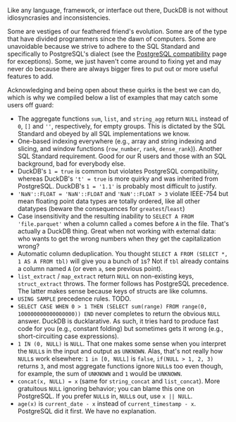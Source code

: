 Like any language, framework, or interface out there, DuckDB is not without idiosyncrasies and inconsistencies.  

Some are vestiges of our feathered friend's evolution.
Some are of the type that have divided programmers since the dawn of computers.
Some are unavoidable because we strive to adhere to the SQL Standard and specifically to PostgreSQL's dialect (see the [PostgreSQL compatibility]() page for exceptions).
Some, we just haven't come around to fixing yet and may never do because there are always bigger fires to put out or more useful features to add.  

Acknowledging and being open about these quirks is the best we can do, which is why we compiled below a list of examples that may catch some users off guard: 

- The aggregate functions `sum`, `list`, and `string_agg` return `NULL` instead of `0`, `[]` and `''`, respectively, for empty groups. This is dictated by the SQL Standard and obeyed by all SQL implementations we know.
- One-based indexing everywhere (e.g., array and string indexing and slicing, and window functions (`row_number`, `rank`, `dense_rank`)). Another SQL Standard requirement. Good for our R users and those with an SQL background, bad for everybody else.
- DuckDB's `1 = true` is common but violates PostgreSQL compatibility, whereas DuckDB's `'t' = true` is more quirky and was inherited from PostgreSQL. DuckDB's `1 = '1.1'` is probably most difficult to justify.
- `'NaN'::FLOAT = 'NaN'::FLOAT` and `'NaN'::FLOAT > 3` violate IEEE-754 but mean floating point data types are totally ordered, like all other datatypes (beware the consequences for `greatest`/`least`)
- Case insensitivity and the resulting inability to `SELECT A FROM 'file.parquet'` when a column called `a` comes before `A` in the file. That's actually a DuckDB thing. Great when not working with external data: who wants to get the wrong numbers when they get the capitalization wrong?
- Automatic column deduplication. You thought `SELECT A FROM (SELECT *, 1 AS A FROM tbl)` will give you a bunch of `1`s? Not if `tbl` already contains a column named `A` (or even `a`, see previous point).
- `list_extract` / `map_extract` return `NULL` on non-existing keys, `struct_extract` throws. The former follows has PostgreSQL precedence. The latter makes sense because keys of structs are like columns. 
- `USING SAMPLE` precedence rules. TODO.
- `SELECT CASE WHEN 0 > 1 THEN (SELECT sum(range) FROM range(0, 100000000000000000)) END` never completes to return the obvious `NULL` answer. DuckDB is ducklarative. As such, it tries hard to produce fast code for you (e.g., constant folding) but sometimes gets it wrong (e.g., short-circuiting case expressions).
- `1 IN (0, NULL)` is `NULL`. That one makes some sense when you interpret the `NULL`s in the input and output as `UNKNOWN`. Alas, that's not really how `NULL`s work elsewhere: `1 in [0, NULL]` is `false`, `if(NULL > 1, 2, 3)` returns `3`, and most aggregate functions ignore  `NULL`s too even though, for example, the sum of `UNKNOWN` and `1` would be `UNKNOWN`.
- `concat(x, NULL) = x` (same for `string_concat` and `list_concat`). More gratuitous `NULL` ignoring behavior; you can blame this one on PostgreSQL. If you prefer `NULL`s in, `NULL`s out, use `x || NULL`.
- `age(x)` is `current_date - x` instead of `current_timestamp - x`. PostgreSQL did it first. We have no explanation.
